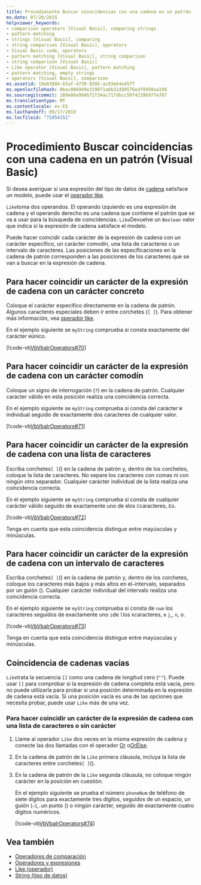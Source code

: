 ```yaml
---
title: Procedimiento Buscar coincidencias con una cadena en un patrón (Visual Basic)
ms.date: 07/20/2015
helpviewer_keywords:
- comparison operators [Visual Basic], comparing strings
- pattern matching
- strings [Visual Basic], comparing
- string comparison [Visual Basic], operators
- Visual Basic code, operators
- pattern matching [Visual Basic], string comparison
- string comparison [Visual Basic]
- Like operator [Visual Basic], pattern matching
- pattern matching, empty strings
- operators [Visual Basic], comparison
ms.assetid: 19a83804-b5af-4739-928b-ac93e64e457f
ms.openlocfilehash: 0bac0869d9e319071abb31dd0576edf0450aa198
ms.sourcegitcommit: 289e06e904b72f34ac717dbcc5074239b977e707
ms.translationtype: MT
ms.contentlocale: es-ES
ms.lasthandoff: 09/17/2019
ms.locfileid: "71054151"
---
```

# <a name="how-to-match-a-string-against-a-pattern-visual-basic"></a>Procedimiento Buscar coincidencias con una cadena en un patrón (Visual Basic)

Si desea averiguar si una expresión del tipo de datos de [cadena](../../../../visual-basic/language-reference/data-types/string-data-type.md) satisface un modelo, puede usar el [operador like](../../../../visual-basic/language-reference/operators/like-operator.md).

`Like`toma dos operandos. El operando izquierdo es una expresión de cadena y el operando derecho es una cadena que contiene el patrón que se va a usar para la búsqueda de coincidencias. `Like`Devuelve un `Boolean` valor que indica si la expresión de cadena satisface el modelo.

Puede hacer coincidir cada carácter de la expresión de cadena con un carácter específico, un carácter comodín, una lista de caracteres o un intervalo de caracteres. Las posiciones de las especificaciones en la cadena de patrón corresponden a las posiciones de los caracteres que se van a buscar en la expresión de cadena.

## <a name="to-match-a-character-in-the-string-expression-against-a-specific-character"></a>Para hacer coincidir un carácter de la expresión de cadena con un carácter concreto

Coloque el carácter específico directamente en la cadena de patrón. Algunos caracteres especiales deben ir entre corchetes (`[ ]`). Para obtener más información, vea [operador like](../../../../visual-basic/language-reference/operators/like-operator.md).

En el ejemplo siguiente se `myString` comprueba si consta exactamente del carácter `H`único.

[!code-vb[VbVbalrOperators#70](~/samples/snippets/visualbasic/VS_Snippets_VBCSharp/VbVbalrOperators/VB/Class1.vb#70)]

## <a name="to-match-a-character-in-the-string-expression-against-a-wildcard-character"></a>Para hacer coincidir un carácter de la expresión de cadena con un carácter comodín

Coloque un signo de interrogación (`?`) en la cadena de patrón. Cualquier carácter válido en esta posición realiza una coincidencia correcta.

En el ejemplo siguiente se `myString` comprueba si consta del carácter `W` individual seguido de exactamente dos caracteres de cualquier valor.

[!code-vb[VbVbalrOperators#71](~/samples/snippets/visualbasic/VS_Snippets_VBCSharp/VbVbalrOperators/VB/Class1.vb#71)]

## <a name="to-match-a-character-in-the-string-expression-against-a-list-of-characters"></a>Para hacer coincidir un carácter de la expresión de cadena con una lista de caracteres

Escriba corchetes`[ ]`() en la cadena de patrón y, dentro de los corchetes, coloque la lista de caracteres. No separe los caracteres con comas ni con ningún otro separador. Cualquier carácter individual de la lista realiza una coincidencia correcta.

En el ejemplo siguiente se `myString` comprueba si consta de cualquier carácter válido seguido de exactamente uno de `A`los `C`caracteres, `E`o.

[!code-vb[VbVbalrOperators#72](~/samples/snippets/visualbasic/VS_Snippets_VBCSharp/VbVbalrOperators/VB/Class1.vb#72)]

Tenga en cuenta que esta coincidencia distingue entre mayúsculas y minúsculas.

## <a name="to-match-a-character-in-the-string-expression-against-a-range-of-characters"></a>Para hacer coincidir un carácter de la expresión de cadena con un intervalo de caracteres

Escriba corchetes`[ ]`() en la cadena de patrón y, dentro de los corchetes, coloque los caracteres más bajos y más altos en el`–`intervalo, separados por un guión (). Cualquier carácter individual del intervalo realiza una coincidencia correcta.

En el ejemplo siguiente se `myString` comprueba si consta de `num` los caracteres seguidos de exactamente uno `i`de `l`los `k`caracteres, `m` `j`,, `n`, o.

[!code-vb[VbVbalrOperators#73](~/samples/snippets/visualbasic/VS_Snippets_VBCSharp/VbVbalrOperators/VB/Class1.vb#73)]

Tenga en cuenta que esta coincidencia distingue entre mayúsculas y minúsculas.

## <a name="matching-empty-strings"></a>Coincidencia de cadenas vacías

`Like`trata la secuencia `[]` como una cadena de longitud cero (`""`). Puede usar `[]` para comprobar si la expresión de cadena completa está vacía, pero no puede utilizarla para probar si una posición determinada en la expresión de cadena está vacía. Si una posición vacía es una de las opciones que necesita probar, puede usar `Like` más de una vez.

### <a name="to-match-a-character-in-the-string-expression-against-a-list-of-characters-or-no-character"></a>Para hacer coincidir un carácter de la expresión de cadena con una lista de caracteres o sin carácter

1. Llame al operador `Like` dos veces en la misma expresión de cadena y conecte las dos llamadas con el operador [Or](../../../../visual-basic/language-reference/operators/or-operator.md) o[OrElse](../../../../visual-basic/language-reference/operators/orelse-operator.md).

2. En la cadena de patrón de la `Like` primera cláusula, incluya la lista de caracteres entre corchetes`[ ]`().

3. En la cadena de patrón de la `Like` segunda cláusula, no coloque ningún carácter en la posición en cuestión.

    En el ejemplo siguiente se prueba el número `phoneNum` de teléfono de siete dígitos para exactamente tres dígitos, seguidos de un espacio, un guión (`–`),`.`un punto () o ningún carácter, seguido de exactamente cuatro dígitos numéricos.

    [!code-vb[VbVbalrOperators#74](~/samples/snippets/visualbasic/VS_Snippets_VBCSharp/VbVbalrOperators/VB/Class1.vb#74)]

## <a name="see-also"></a>Vea también

- [Operadores de comparación](../../../../visual-basic/language-reference/operators/comparison-operators.md)
- [Operadores y expresiones](../../../../visual-basic/programming-guide/language-features/operators-and-expressions/index.md)
- [Like (operador)](../../../../visual-basic/language-reference/operators/like-operator.md)
- [String (tipo de datos)](../../../../visual-basic/language-reference/data-types/string-data-type.md)
